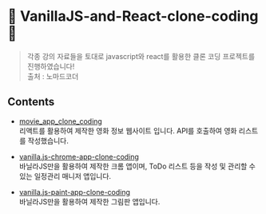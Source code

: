 # 👥 VanillaJS-and-React-clone-coding 👥
> 각종 강의 자료들을 토대로 javascript와 react를 활용한 클론 코딩 프로젝트를 진행하였습니다!<br/>
출처 : 노마드코더

## Contents
+ [movie_app_clone_coding](https://github.com/leejiwon6315/clone-coding/tree/master/movie_app_clone_coding)
  <br/>리액트를 활용하여 제작한 영화 정보 웹사이트 입니다. API를 호출하여 영화 리스트를 작성했습니다.
  
+ [vanilla.js-chrome-app-clone-coding](https://github.com/leejiwon6315/clone-coding-project/tree/master/Vanilla.js-chrome-app-clone-coding)
  <br/>바닐라JS만을 활용하여 제작한 크롬 앱이며, ToDo 리스트 등을 작성 및 관리할 수 있는 일정관리 매니저 앱입니다.
  
+ [vanilla.js-paint-app-clone-coding](https://github.com/leejiwon6315/VanillaJS-and-React-clone-coding/tree/master/vanilla.js-paint-app-clone-coding)
  <br/>바닐라JS만을 활용하여 제작한 그림판 앱입니다.
